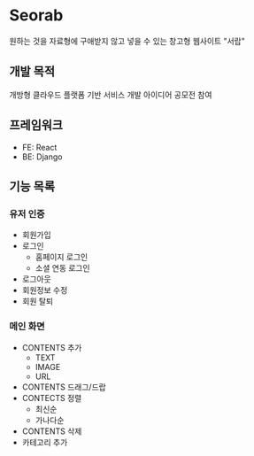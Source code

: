 # Seorab
원하는 것을 자료형에 구애받지 않고 넣을 수 있는 창고형 웹사이트 "서랍"

## 개발 목적
개방형 클라우드 플랫폼 기반 서비스 개발 아이디어 공모전 참여

## 프레임워크
- FE: React
- BE: Django

## 기능 목록

### 유저 인증
- 회원가입
- 로그인
  - 홈페이지 로그인
  - 소셜 연동 로그인
 - 로그아웃
 - 회원정보 수정
 - 회원 탈퇴
  
### 메인 화면
- CONTENTS 추가
  - TEXT
  - IMAGE
  - URL
- CONTENTS 드래그/드랍
- CONTECTS 정렬
  - 최신순
  - 가나다순
- CONTENTS 삭제
- 카테고리 추가
